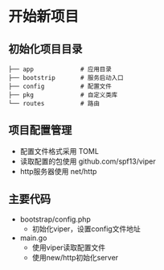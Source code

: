 # 开始新项目

## 初始化项目目录
```
├── app             # 应用目录
├── bootstrip       # 服务启动入口
├── config          # 配置文件         
├── pkg             # 自定义类库
└── routes          # 路由
```
## 项目配置管理
- 配置文件格式采用 TOML
- 读取配置的包使用 github.com/spf13/viper
- http服务器使用  net/http

## 主要代码
- bootstrap/config.php
    - 初始化viper，设置config文件地址
- main.go
    - 使用viper读取配置文件
    - 使用new/http初始化server